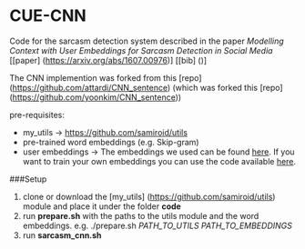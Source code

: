 CUE-CNN
=======

Code for the sarcasm detection system described in the paper *Modelling Context with User Embeddings for Sarcasm Detection in Social Media* [[paper] (https://arxiv.org/abs/1607.00976)] [[bib] ()]

The CNN implemention was forked from this [repo] (https://github.com/attardi/CNN_sentence) (which was forked this [repo] (https://github.com/yoonkim/CNN_sentence))

pre-requisites:

* my_utils -> https://github.com/samiroid/utils
* pre-trained word embeddings (e.g. Skip-gram)
* user embeddings -> The embeddings we used can be found [here](). If you want to train your own embeddings you can use the code available [here](https://github.com/samiroid/usr2vec). 

###Setup

1. clone or download the [my_utils] (https://github.com/samiroid/utils) module and place it under the folder **code**
2. run **prepare.sh** with the paths to the utils module and the word embeddings. e.g. ./prepare.sh _PATH_TO_UTILS_ _PATH_TO_EMBEDDINGS_
3. run **sarcasm_cnn.sh** 

